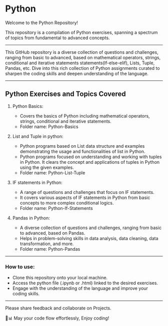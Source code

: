 # Python

Welcome to the Python Repository! 

This repository is a compilation of Python exercises, spanning a spectrum of topics from fundamental to advanced concepts.

***

This GitHub repository is a diverse collection of questions and challenges, ranging from basic to advanced, based on mathematical operators, strings, conditional and iterative statements statements(If-else-elif), Lists, Tuple, Pandas, etc. Dive into this rich collection of Python assignments curated to sharpen the coding skills and deepen understanding of the language.  

***

## Python Exercises and Topics Covered

1. Python Basics:

    * Covers the basics of Python including mathematical operators, strings, conditional and iterative statements.
    * Folder name: Python-Basics

2. List and Tuple in python:

    * Python programs based on List data structure and examples demonstrating the usage and functionalities of list in Python.
    * Python programs focused on understanding and working with tuples in Python. It clears the concept and applications of tuples in Python using the given examples.
    * Folder name: Python-List-Tuple
  
3. IF statements in Python:

    * A range of questions and challenges that focus on IF statements.
    * It covers various aspects of IF statements in Python from basic concepts to more complex conditional logics.
    * Folder name: Python-If-Statements

4.  Pandas in Python:

    * A diverse collection of questions and challenges, ranging from basic to advanced, based on Pandas.
    * Helps in problem-solving skills in data analysis, data cleaning, data transformation, and more.
    * Folder name: Python-Pandas

***
### How to use:

* Clone this repository onto your local machine.
* Access the python file (.ipynb or .html) linked to the desired exercises.
* Engage with the understanding of the language and improve your coding skills.
***

Please share feedback and collaborate on Projects.

🚀📊 May your code flow effortlessly, Enjoy coding!
      

      

      
